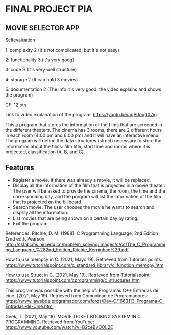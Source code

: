 #  FINAL PROJECT PIA
##  MOVIE SELECTOR APP

Selfevaluation

1: complexity 2 (It´s not complicated, but it´s not easy)

2: functionality 3 (it's very goog)

3: code 3 (It´s very well structure)

4: storage 2 (It can hold 3 movies)

5: documentation 2 (The info it´s very good, the video explains and shows the program)

CF: 12 pts

Link to video explanation of the program: https://youtu.be/agP0oqd02ig

This a program that stores the information of the films that are screened in the different theaters.
The cinema has 3 rooms, there are 2 different hours in each room (4:00 pm and 6:00 pm) and it will have an interactive menu. The program will define the data structures (struct) necessary to store the information about the films: film title, start time and rooms where it is projected, classification (A, B, and C).

## Features
- Register a movie. If there was already a movie, it will be replaced.
- Display all the information of the film that is projected in a movie theater. The user will be asked to provide the cinema, the room, the time and the corresponding day, and the program will list the information of the film that is projected on the billboard. 
- Search movie. The user chooses the movie he wants to search and display all the information.
- List movies that are being shown on a certain day by rating.
- Exit the program.


References:
Ritchie, D. M. (1988). C Programming Language, 2nd Edition (2nd ed.). Pearson. http://cslabcms.nju.edu.cn/problem_solving/images/c/cc/The_C_Programming_Language_%282nd_Edition_Ritchie_Kernighan%29.pdf

How to use mempcy in C. (2021, Mayo 19). Retrieved from Tutorials points: https://www.tutorialspoint.com/c_standard_library/c_function_memcpy.htm

How to use Struct in C. (2021, May 19). Retrieved from Tutorialspoint: https://www.tutorialspoint.com/cprogramming/c_structures.htm

This program was possible with the help of:
Programas C++ Entradas de cine. (2021, May 19). Retrieved from Comunidad de Programadores: https://www.lawebdelprogramador.com/foros/Dev-C/1663113-Programa-C-Entradas-de-Cine.html

Geek, T. (2021, May 18). MOVIE TICKET BOOKING SYSTEM IN C PROGRAMMING. Retrieved from YouTube: https://www.youtube.com/watch?v=B2ceBvQOL2E
